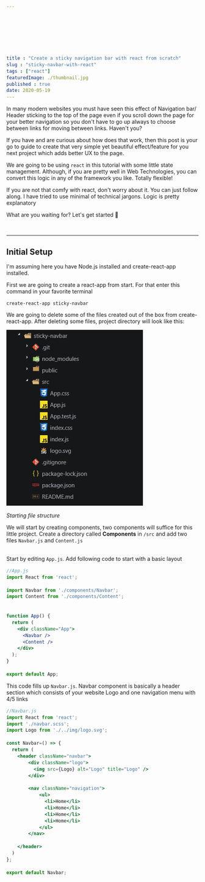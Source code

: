 ```yaml
---







title : "Create a sticky navigation bar with react from scratch"
slug : "sticky-navbar-with-react"
tags : ["react"]
featuredImage: ./thumbnail.jpg
published : true
date: 2020-05-19
---
```




In many modern websites you must have seen this effect of Navigation bar/ Header sticking to the top of the page even if you scroll down the page for your better navigation so you don't have to go up always to choose between links for moving between links. Haven't you?

If you have and are curious about how does that work, then this post is your go to guide to create that very simple yet beautiful effect/feature for you next project which adds better UX to the page.

We are going to be using <code>react</code> in this tutorial with some little state management. Although, if you are pretty well in Web Technologies, you can convert this logic in any of the framework you like. Totally flexible!

If you are not that comfy with react, don't worry about it. You can just follow along. I have tried to use minimal of technical jargons. Logic is pretty explanatory

What are you  waiting for? Let's get started 🚀

 <br/>

<hr/>



## Initial Setup

<aside>
    I'm assuming here you have Node.js installed and create-react-app installed.
</aside>



First we are going to create a react-app from start. For that enter this command in your favorite terminal

```npm
create-react-app sticky-navbar
```

We are going to delete some of the files created out of the box from create-react-app. After deleting some files, project directory will look like this:

![File structure](./file-structure.png)

*Starting file structure*

We will start by creating components, two components will suffice for this little project. Create a directory called **Components** in <code>/src</code> and add two files <code>Navbar.js</code> and <code>Content.js</code> <br/> <br/>

Start by editing <code>App.js</code>. Add following code to start with a basic layout

```jsx
//App.js
import React from 'react';

import Navbar from './components/Navbar';
import Content from './components/Content';


function App() {
  return (
    <div className="App">
      <Navbar />
      <Content />
    </div>
  );
}

export default App;

```



This code fills up <code>Navbar.js</code>. Navbar component is basically a header section which consists of your website Logo and one navigation menu with 4/5 links

```jsx
//Navbar.js
import React from 'react';
import './navbar.scss';
import Logo from './../img/logo.svg';

const Navbar=() => {
  return (
    <header className="navbar">
        <div className="logo">
          <img src={Logo} alt="Logo" title="Logo" />
        </div>

        <nav className="navigation">
            <ul>
              <li>Home</li>
              <li>Home</li>
              <li>Home</li>
              <li>Home</li>
            </ul>
        </nav>
        
    </header>
  )
};

export default Navbar;

```



